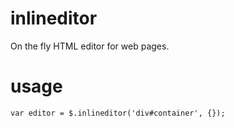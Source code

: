 # inlineditor
On the fly HTML editor for web pages.

# usage
```
var editor = $.inlineditor('div#container', {});
```

